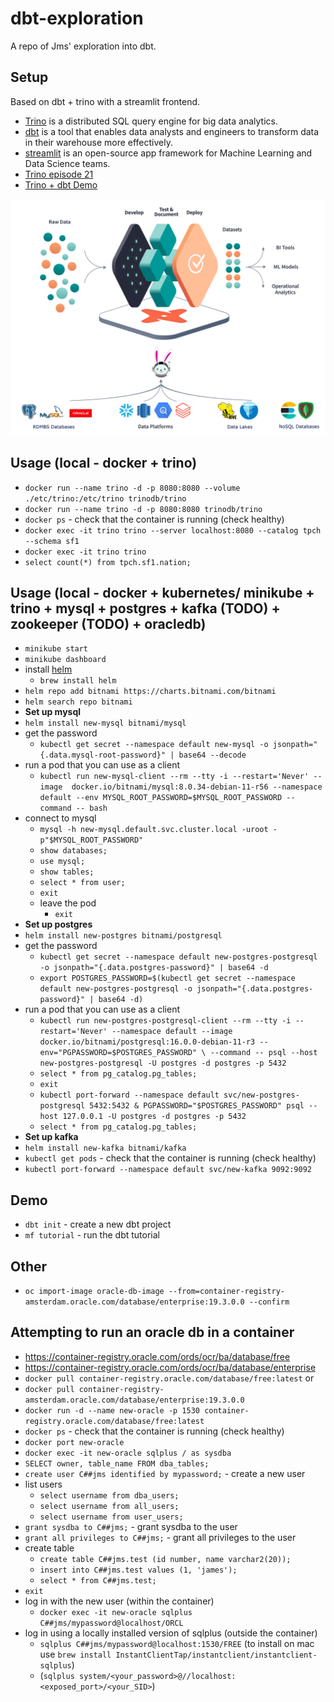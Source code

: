 # dbt-exploration
A repo of Jms' exploration into dbt.

## Setup
Based on dbt + trino with a streamlit frontend.
- [Trino](https://trino.io/) is a distributed SQL query engine for big data analytics.
- [dbt](https://www.getdbt.com/) is a tool that enables data analysts and engineers to transform data in their warehouse more effectively.
- [streamlit](https://streamlit.io/) is an open-source app framework for Machine Learning and Data Science teams.
- [Trino episode 21](https://trino.io/episodes/21.html)
- [Trino + dbt Demo](https://github.com/victorcouste/trino-dbt-demo)

![trino+dbt](images/dbt-trino-architecture.png)

## Usage (local - docker + trino)
- `docker run --name trino -d -p 8080:8080 --volume ./etc/trino:/etc/trino trinodb/trino`
- `docker run --name trino -d -p 8080:8080 trinodb/trino`
- `docker ps` - check that the container is running (check healthy)
- `docker exec -it trino trino --server localhost:8080 --catalog tpch --schema sf1`
- `docker exec -it trino trino`
- `select count(*) from tpch.sf1.nation;`

## Usage (local - docker + kubernetes/ minikube + trino + mysql + postgres + kafka (TODO) + zookeeper (TODO) + oracledb)
- `minikube start`
- `minikube dashboard`
- install [helm](https://helm.sh/docs/intro/install/)
    - `brew install helm`
- `helm repo add bitnami https://charts.bitnami.com/bitnami`
- `helm search repo bitnami`
- **Set up mysql**
- `helm install new-mysql bitnami/mysql`
- get the password
    - `kubectl get secret --namespace default new-mysql -o jsonpath="{.data.mysql-root-password}" | base64 --decode`
- run a pod that you can use as a client
    - `kubectl run new-mysql-client --rm --tty -i --restart='Never' --image  docker.io/bitnami/mysql:8.0.34-debian-11-r56 --namespace default --env MYSQL_ROOT_PASSWORD=$MYSQL_ROOT_PASSWORD --command -- bash`
- connect to mysql
    - `mysql -h new-mysql.default.svc.cluster.local -uroot -p"$MYSQL_ROOT_PASSWORD"`
    - `show databases;`
    - `use mysql;`
    - `show tables;`
    - `select * from user;`
    - `exit`
    - leave the pod
        - `exit`
- **Set up postgres**
- `helm install new-postgres bitnami/postgresql`
- get the password
    - `kubectl get secret --namespace default new-postgres-postgresql -o jsonpath="{.data.postgres-password}" | base64 -d`
    - `export POSTGRES_PASSWORD=$(kubectl get secret --namespace default new-postgres-postgresql -o jsonpath="{.data.postgres-password}" | base64 -d)`
- run a pod that you can use as a client
    - `kubectl run new-postgres-postgresql-client --rm --tty -i --restart='Never' --namespace default --image docker.io/bitnami/postgresql:16.0.0-debian-11-r3 --env="PGPASSWORD=$POSTGRES_PASSWORD" \
      --command -- psql --host new-postgres-postgresql -U postgres -d postgres -p 5432`
    - `select * from pg_catalog.pg_tables;`
    - `exit`
    - `kubectl port-forward --namespace default svc/new-postgres-postgresql 5432:5432 &
    PGPASSWORD="$POSTGRES_PASSWORD" psql --host 127.0.0.1 -U postgres -d postgres -p 5432`
    - `select * from pg_catalog.pg_tables;`
- **Set up kafka**
- `helm install new-kafka bitnami/kafka`
- `kubectl get pods` - check that the container is running (check healthy)
- `kubectl port-forward --namespace default svc/new-kafka 9092:9092`


## Demo
- `dbt init` - create a new dbt project
- `mf tutorial` - run the dbt tutorial

## Other
- `oc import-image oracle-db-image --from=container-registry-amsterdam.oracle.com/database/enterprise:19.3.0.0 --confirm`

## Attempting to run an oracle db in a container
- https://container-registry.oracle.com/ords/ocr/ba/database/free
- https://container-registry.oracle.com/ords/ocr/ba/database/enterprise
- `docker pull container-registry.oracle.com/database/free:latest` or 
- `docker pull container-registry-amsterdam.oracle.com/database/enterprise:19.3.0.0`
- `docker run -d --name new-oracle -p 1530 container-registry.oracle.com/database/free:latest`
- `docker ps` - check that the container is running (check healthy)
- `docker port new-oracle`
- `docker exec -it new-oracle sqlplus / as sysdba`
- `SELECT owner, table_name FROM dba_tables;`
- `create user C##jms identified by mypassword;` - create a new user
- list users
    - `select username from dba_users;`
    - `select username from all_users;`
    - `select username from user_users;`
- `grant sysdba to C##jms;` - grant sysdba to the user
- `grant all privileges to C##jms;` - grant all privileges to the user
- create table
    - `create table C##jms.test (id number, name varchar2(20));`
    - `insert into C##jms.test values (1, 'james');`
    - `select * from C##jms.test;`
- `exit`
- log in with the new user (within the container)
  - `docker exec -it new-oracle sqlplus C##jms/mypassword@localhost/ORCL`
- log in using a locally installed version of sqlplus (outside the container)
  - `sqlplus C##jms/mypassword@localhost:1530/FREE` (to install on mac use `brew install InstantClientTap/instantclient/instantclient-sqlplus`)
  - (`sqlplus system/<your_password>@//localhost:<exposed_port>/<your_SID>`)